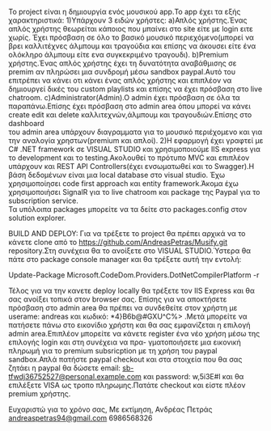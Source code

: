 Το project είναι η δημιουργία ενός μουσικού app.Το app έχει τα εξής χαρακτηριστικά:
 1)Υπάρχουν 3 ειδών χρήστες:
     a)Απλός χρήστης.Ένας απλός χρήστης θεωρείται κάποιος που μπαίνει στο site είτε με login ειτε χωρίς.
       Έχει πρόσβαση σε όλο το βασικό μουσικό περιεχόμενο(μπορεί να βρει καλλιτέχνες άλμπουμ και τραγούδια
       και επίσης να άκουσει είτε ένα ολόκληρο άλμπουμ είτε ενα συγκεκριμένο τραγουδι).
     b)Premium χρήστης.Ένας απλός χρήστης έχει τη δυνατότητα αναβάθμισης σε premim αν πληρώσει μια συνδρομή
       μέσω sandbox paypal.Αυτό του επιτρέπει να κάνει οτι κάνει ένας απλός χρήστης και επιπλέον να δημιουργεί δικές
       του custom playlists και επίσης να έχει πρόσβαση στο live chatroom.
     c)Administrator(Admin).O admin έχει πρόσβαση σε όλα τα παραπάνω.Επίσης έχει πρόσβαση στο admin area
       όπου μπορεί να κάνει create edit και delete καλλιτεχνών,άλμπουμ και τραγουδιών.Επίσης στο dashboard   
       του admin area υπάρχουν διαγραμματα για το μουσικό περιέχομενο και για την αναλογία χρηστων(premium 
       και απλοί).
 2)Η εφαρμογή έχει γραφτεί με C# .ΝΕΤ framework σε VISUAL STUDIO και χρησιμοποιούμε IIS express για το development και
   το testing.Ακολουθεί το πρότυπο MVC και επιπλέον υπάρχουν και REST API Controllers(έχει ενσωματωθεί και το Swagger).Η βάση δεδομένων είναι μια local database στο visual studio.
   Έχω χρησιμοποίησει code first approach και entity framework.Άκομα έχω χρησιμοποιήσει SignalR για το live chatroom και package της Paypal για το subscription service.         
   Τα υπόλοιπα packages μπορείτε να τα δείτε στο packages.config στον solution explorer.

 BUILD AND DEPLOY:
 Για να τρέξετε το project θα πρέπει αρχικά να το κάνετε clone από το https://github.com/AndreasPetras/Musify.git repository.Στη συνέχεια 
 θα το ανοίξετε στο VISUAL STUDIO.Ύστερα θα πάτε στο package console manager και θα τρέξετε αυτή την εντολή:
 
 Update-Package Microsoft.CodeDom.Providers.DotNetCompilerPlatform -r

 Τέλος για να την κανετε deploy locally θα τρέξετε τον IIS Express και θα σας ανοίξει τοπικά στον browser σας.
 Επίσης για να αποκτήσετε πρόσβαση στο admin area θα πρέπει να συνδεθείτε στον χρήστη με userame: andreas και 
 κωδικό: *4}B6b@#GXU^C%> .Μετά μπορείτε να πατήσετε πάνω στο εικονίδιο χρήστη και θα σας εμφανίζεται η επιλογή 
 admin area.Επιπλέον μπορείτε να κάνετε register ένα νέο χρήση μέσω της επιλογής login και στη συνέχεια να πρα-
 γματοποιήσετε μια εικονική πληρωμή για το premium subsricption με τη χρήση του paypal sandbox.Απλά πατήστε 
 paypal checkout και στα στοιχεία που θα σας ζητάει η paypal θα δώσετε email: sb-tfwdj36752527@personal.example.com
 και password: w,5i3E#l και θα επιλέξετε VISA ως τροπο πληρωμης.Πατάτε checkout και είστε πλέον premium χρήστης.
 
 Ευχαριστώ για το χρόνο σας,
 Με εκτίμηση,
 Ανδρέας Πετράς
 andreaspetras94@gmail.com
 6986568326
